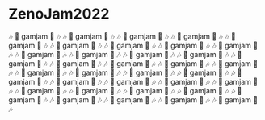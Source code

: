 # ZenoJam2022

🎶 🎉 gamjam 🎉 🎶 🎶 🎉 gamjam 🎉 🎶 🎶 🎉 gamjam 🎉 🎶 🎶 🎉 gamjam 🎉 🎶 
🎶 🎉 gamjam 🎉 🎶 🎶 🎉 gamjam 🎉 🎶 🎶 🎉 gamjam 🎉 🎶 🎶 🎉 gamjam 🎉 🎶 
🎶 🎉 gamjam 🎉 🎶 🎶 🎉 gamjam 🎉 🎶 🎶 🎉 gamjam 🎉 🎶 🎶 🎉 gamjam 🎉 🎶 
🎶 🎉 gamjam 🎉 🎶 🎶 🎉 gamjam 🎉 🎶 🎶 🎉 gamjam 🎉 🎶 🎶 🎉 gamjam 🎉 🎶 
🎶 🎉 gamjam 🎉 🎶 🎶 🎉 gamjam 🎉 🎶 🎶 🎉 gamjam 🎉 🎶 🎶 🎉 gamjam 🎉 🎶 
🎶 🎉 gamjam 🎉 🎶 🎶 🎉 gamjam 🎉 🎶 🎶 🎉 gamjam 🎉 🎶 🎶 🎉 gamjam 🎉 🎶 
🎶 🎉 gamjam 🎉 🎶 🎶 🎉 gamjam 🎉 🎶 🎶 🎉 gamjam 🎉 🎶 🎶 🎉 gamjam 🎉 🎶 
🎶 🎉 gamjam 🎉 🎶 🎶 🎉 gamjam 🎉 🎶 🎶 🎉 gamjam 🎉 🎶 🎶 🎉 gamjam 🎉 🎶 
🎶 🎉 gamjam 🎉 🎶 🎶 🎉 gamjam 🎉 🎶 🎶 🎉 gamjam 🎉 🎶 🎶 🎉 gamjam 🎉 🎶 
